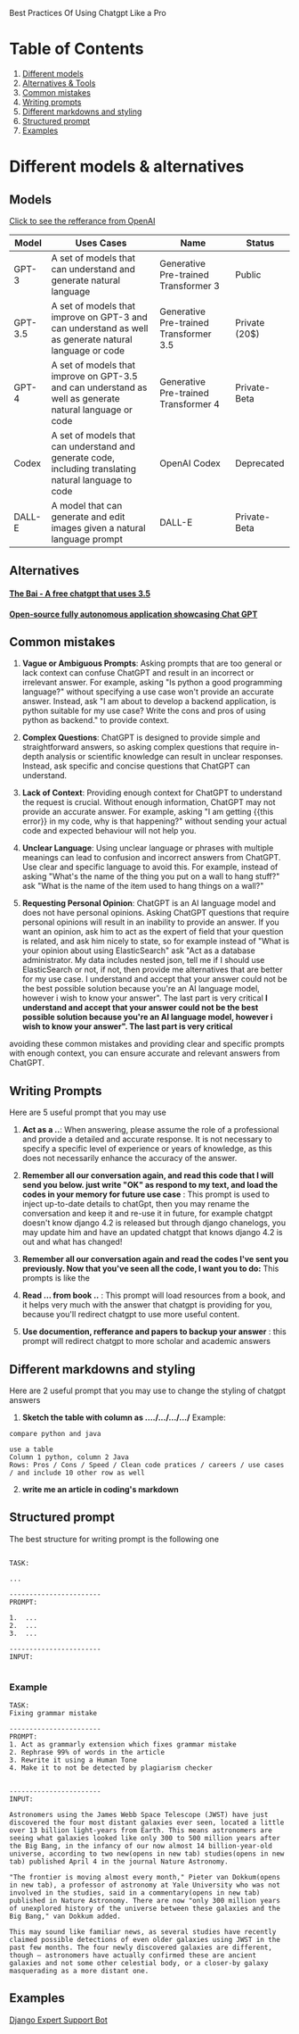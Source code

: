 Best Practices Of Using Chatgpt Like a Pro


# Table of Contents

1. [Different models](#different-models--alternatives)
2. [Alternatives & Tools](#alternatives)
3. [Common mistakes](#common-mistakes)
4. [Writing prompts](#writing-prompts)
5. [Different markdowns and styling](#different-markdowns-and-styling)
6. [Structured prompt](#structured-prompt)
7. [Examples](#examples)



# Different models & alternatives


## Models

[Click to see the refferance from OpenAI](https://platform.openai.com/docs/models)

| Model | Uses Cases | Name | Status |
|----------|------------|------|------|
| GPT-3 | A set of models that can understand and generate natural language | Generative Pre-trained Transformer 3  | Public |
| GPT-3.5  | A set of models that improve on GPT-3 and can understand as well as generate natural language or code | Generative Pre-trained Transformer 3.5 | Private (20$) |
| GPT-4 | A set of models that improve on GPT-3.5 and can understand as well as generate natural language or code | Generative Pre-trained Transformer 4 | Private-Beta |
| Codex | A set of models that can understand and generate code, including translating natural language to code | OpenAI Codex  | Deprecated |
| DALL-E | A model that can generate and edit images given a natural language prompt | DALL-E  |  Private-Beta |


## Alternatives

  #### [The Bai - A free chatgpt that uses 3.5](https://chatbot.theb.ai/#/chat)
  #### [Open-source fully autonomous application showcasing Chat GPT](https://github.com/Torantulino/Auto-GPT)



## Common mistakes

1. **Vague or Ambiguous Prompts**: Asking prompts that are too general or lack context can confuse ChatGPT and result in an incorrect or irrelevant answer. For example, asking "Is python a good programming language?" without specifying a use case won't provide an accurate answer. Instead, ask "I am about to develop a backend application, is python suitable for my use case? Write the cons and pros of using python as backend." to provide context.

2. **Complex Questions**: ChatGPT is designed to provide simple and straightforward answers, so asking complex questions that require in-depth analysis or scientific knowledge can result in unclear responses. Instead, ask specific and concise questions that ChatGPT can understand. 

3. **Lack of Context**: Providing enough context for ChatGPT to understand the request is crucial. Without enough information, ChatGPT may not provide an accurate answer. For example, asking "I am getting {{this error}} in my code, why is that happening?" without sending your actual code and expected behaviour will not help you.

4. **Unclear Language**: Using unclear language or phrases with multiple meanings can lead to confusion and incorrect answers from ChatGPT. Use clear and specific language to avoid this. For example, instead of asking "What's the name of the thing you put on a wall to hang stuff?" ask "What is the name of the item used to hang things on a wall?"

5. **Requesting Personal Opinion**: ChatGPT is an AI language model and does not have personal opinions. Asking ChatGPT questions that require personal opinions will result in an inability to provide an answer. If you want an opinion, ask him to act as the expert of field that your question is related, and ask him nicely to state, so for example instead of "What is your opinion about using ElasticSearch" ask "Act as a database administrator. My data includes nested json, tell me if I should use ElasticSearch or not, if not, then provide me alternatives that are better for my use case. I understand and accept that your answer could not be the best possible solution because you're an AI language model, however i wish to know your answer". The last part is very critical **I understand and accept that your answer could not be the best possible solution because you're an AI language model, however i wish to know your answer". The last part is very critical**


avoiding these common mistakes and providing clear and specific prompts with enough context, you can ensure accurate and relevant answers from ChatGPT. 


## Writing Prompts

Here are 5 useful prompt that you may use

1. **Act as a ..**: When answering, please assume the role of a professional and provide a detailed and accurate response. It is not necessary to specify a specific level of experience or years of knowledge, as this does not necessarily enhance the accuracy of the answer.

2. **Remember all our conversation again, and read this code that I will send you below. just write "OK" as respond to my text, and load the codes in your memory for future use case** : This prompt is used to inject up-to-date details to chatGpt, then you may rename the conversation and keep it and re-use it in future, for example chatgpt doesn't know django 4.2 is released but through django chanelogs, you may update him and have an updated chatgpt that knows django 4.2 is out and what has changed!

3. **Remember all our conversation again and read the codes I've sent you previously. Now that you've seen all the code, I want you to do:** This prompts is like the 

4. **Read ... from book ..** : This prompt will  load resources from a book, and it helps very much with the answer that chatgpt is providing for you, because you'll redirect chatgpt to use more useful content.


5. **Use documention, refferance and papers to backup your answer** : this prompt will redirect chatgpt to more scholar and academic answers



## Different markdowns and styling


Here are 2 useful prompt that you may use to change the styling of chatgpt answers

1. **Sketch the table with column as ..../.../.../.../**
Example:
```
compare python and java

use a table
Column 1 python, column 2 Java
Rows: Pros / Cons / Speed / Clean code pratices / careers / use cases / and include 10 other row as well
```

2. **write me an article in coding's markdown**



## Structured prompt

The best structure for writing prompt is the following one

```

TASK:

...

-----------------------
PROMPT: 

1.  ...
2.  ...
3.  ...

-----------------------
INPUT: 


```

### Example
```
TASK:
Fixing grammar mistake

-----------------------
PROMPT: 
1. Act as grammarly extension which fixes grammar mistake
2. Rephrase 99% of words in the article
3. Rewrite it using a Human Tone
4. Make it to not be detected by plagiarism checker


-----------------------
INPUT: 

Astronomers using the James Webb Space Telescope (JWST) have just discovered the four most distant galaxies ever seen, located a little over 13 billion light-years from Earth. This means astronomers are seeing what galaxies looked like only 300 to 500 million years after the Big Bang, in the infancy of our now almost 14 billion-year-old universe, according to two new(opens in new tab) studies(opens in new tab) published April 4 in the journal Nature Astronomy.

"The frontier is moving almost every month," Pieter van Dokkum(opens in new tab), a professor of astronomy at Yale University who was not involved in the studies, said in a commentary(opens in new tab) published in Nature Astronomy. There are now "only 300 million years of unexplored history of the universe between these galaxies and the Big Bang," van Dokkum added.

This may sound like familiar news, as several studies have recently claimed possible detections of even older galaxies using JWST in the past few months. The four newly discovered galaxies are different, though — astronomers have actually confirmed these are ancient galaxies and not some other celestial body, or a closer-by galaxy masquerading as a more distant one.
```



## Examples

[Django Expert Support Bot](https://github.com/ManiMozaffar/django-expert-bot)
